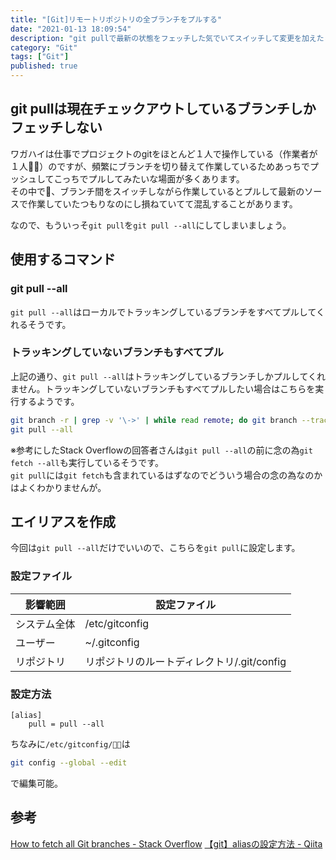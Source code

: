 ```yaml
---
title: "[Git]リモートリポジトリの全ブランチをプルする"
date: "2021-01-13 18:09:54"
description: "git pullで最新の状態をフェッチした気でいてスイッチして変更を加えたら、あとで現在チェックアウトしているブランチはプルできてなかったことに気づいて嫌な気分になることがあるのでエイリアスを設定した。"
category: "Git"
tags: ["Git"]
published: true
---
```

## git pullは現在チェックアウトしているブランチしかフェッチしない
ワガハイは仕事でプロジェクトのgitをほとんど１人で操作している（作業者が１人）のですが、頻繁にブランチを切り替えて作業しているためあっちでプッシュしてこっちでプルしてみたいな場面が多くあります。  
その中で、ブランチ間をスイッチしながら作業しているとプルして最新のソースで作業していたつもりなのにし損ねていてて混乱することがあります。  
  
  
なので、もういっそ`git pull`を`git pull --all`にしてしまいましょう。  
  
## 使用するコマンド

### git pull --all
`git pull --all`はローカルでトラッキングしているブランチをすべてプルしてくれるそうです。  
  
### トラッキングしていないブランチもすべてプル
上記の通り、`git pull --all`はトラッキングしているブランチしかプルしてくれません。トラッキングしていないブランチもすべてプルしたい場合はこちらを実行するようです。

```sh
git branch -r | grep -v '\->' | while read remote; do git branch --track "${remote#origin/}" "$remote"; done
git pull --all
```
※参考にしたStack Overflowの回答者さんは`git pull --all`の前に念の為`git fetch --all`も実行しているそうです。  
`git pull`には`git fetch`も含まれているはずなのでどういう場合の念の為なのかはよくわかりませんが。

## エイリアスを作成
今回は`git pull --all`だけでいいので、こちらを`git pull`に設定します。

### 設定ファイル
|影響範囲|設定ファイル|
|---|---|
|システム全体|/etc/gitconfig|
|ユーザー|~/.gitconfig|
|リポジトリ|リポジトリのルートディレクトリ/.git/config|

### 設定方法

```sh:/etc/gitconfig
[alias]
    pull = pull --all
```

ちなみに`/etc/gitconfig/`は
```sh
git config --global --edit
```
で編集可能。


## 参考
[How to fetch all Git branches - Stack Overflow](https://stackoverflow.com/questions/10312521/how-to-fetch-all-git-branches/21591209)
[【git】aliasの設定方法 - Qiita](https://qiita.com/chihiro/items/04813c707cc665de67c5)